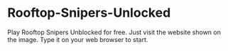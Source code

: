 # Rooftop-Snipers-Unlocked
Play Rooftop Snipers Unblocked for free. Just visit the website shown on the image. Type it on your web browser to start.

